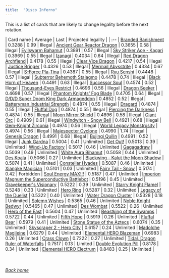 ```yaml
---
title:  "Disco Inferno"
---
```


This is a list of cards that are likely to change legality before the next rotation.

| Card name | Average | Last | Projected legality |
| :-- |
[Branded Banishment](https://db.ygoprodeck.com/card/?search=Branded%20Banishment) | 0.3288 | 0.99 | Illegal |
[Ancient Gear Reactor Dragon](https://db.ygoprodeck.com/card/?search=Ancient%20Gear%20Reactor%20Dragon) | 0.3655 | 0.58 | Illegal |
[Evilswarm Bahamut](https://db.ygoprodeck.com/card/?search=Evilswarm%20Bahamut) | 0.3891 | 0.57 | Illegal |
[Sky Striker Ace - Kagari](https://db.ygoprodeck.com/card/?search=Sky%20Striker%20Ace%20-%20Kagari) | 0.3969 | 0.55 | Illegal |
[Izanagi](https://db.ygoprodeck.com/card/?search=Izanagi) | 0.4034 | 0.64 | Illegal |
[Red Dragon Archfiend](https://db.ygoprodeck.com/card/?search=Red%20Dragon%20Archfiend) | 0.4178 | 0.55 | Illegal |
[Clear Vice Dragon](https://db.ygoprodeck.com/card/?search=Clear%20Vice%20Dragon) | 0.4217 | 0.54 | Illegal |
[Justice Bringer](https://db.ygoprodeck.com/card/?search=Justice%20Bringer) | 0.4326 | 0.53 | Illegal |
[Mermail Abysstrite](https://db.ygoprodeck.com/card/?search=Mermail%20Abysstrite) | 0.4334 | 0.67 | Illegal |
[S-Force Pla-Tina](https://db.ygoprodeck.com/card/?search=S-Force%20Pla-Tina) | 0.4387 | 0.55 | Illegal |
[Ryu Senshi](https://db.ygoprodeck.com/card/?search=Ryu%20Senshi) | 0.4448 | 0.57 | Illegal |
[Subterror Behemoth Stalagmo](https://db.ygoprodeck.com/card/?search=Subterror%20Behemoth%20Stalagmo) | 0.4478 | 0.74 | Illegal |
[Black Horn of Heaven](https://db.ygoprodeck.com/card/?search=Black%20Horn%20of%20Heaven) | 0.4491 | 0.63 | Illegal |
[Successor Soul](https://db.ygoprodeck.com/card/?search=Successor%20Soul) | 0.4574 | 0.52 | Illegal |
[Thousand-Eyes Restrict](https://db.ygoprodeck.com/card/?search=Thousand-Eyes%20Restrict) | 0.4696 | 0.56 | Illegal |
[Dragon Seeker](https://db.ygoprodeck.com/card/?search=Dragon%20Seeker) | 0.4698 | 0.57 | Illegal |
[Phantom Knights' Fog Blade](https://db.ygoprodeck.com/card/?search=Phantom%20Knights'%20Fog%20Blade) | 0.4705 | 0.64 | Illegal |
[D/D/D Super Doom King Dark Armageddon](https://db.ygoprodeck.com/card/?search=D/D/D%20Super%20Doom%20King%20Dark%20Armageddon) | 0.4852 | 0.52 | Illegal |
[Batteryman Industrial Strength](https://db.ygoprodeck.com/card/?search=Batteryman%20Industrial%20Strength) | 0.4874 | 0.55 | Illegal |
[Dragard](https://db.ygoprodeck.com/card/?search=Dragard) | 0.4874 | 0.55 | Illegal |
[Fluffal Dog](https://db.ygoprodeck.com/card/?search=Fluffal%20Dog) | 0.4874 | 0.55 | Illegal |
[Piercing the Darkness](https://db.ygoprodeck.com/card/?search=Piercing%20the%20Darkness) | 0.4874 | 0.55 | Illegal |
[Moon Mirror Shield](https://db.ygoprodeck.com/card/?search=Moon%20Mirror%20Shield) | 0.4896 | 0.58 | Illegal |
[Giant Orc](https://db.ygoprodeck.com/card/?search=Giant%20Orc) | 0.4909 | 0.61 | Illegal |
[Windwitch - Snow Bell](https://db.ygoprodeck.com/card/?search=Windwitch%20-%20Snow%20Bell) | 0.4921 | 0.68 | Illegal |
[Gem-Knight Zirconia](https://db.ygoprodeck.com/card/?search=Gem-Knight%20Zirconia) | 0.4974 | 0.56 | Illegal |
[World Legacy Monstrosity](https://db.ygoprodeck.com/card/?search=World%20Legacy%20Monstrosity) | 0.4974 | 0.56 | Illegal |
[Majespecter Cyclone](https://db.ygoprodeck.com/card/?search=Majespecter%20Cyclone) | 0.4990 | 1.74 | Illegal |
[Genesis Dragon](https://db.ygoprodeck.com/card/?search=Genesis%20Dragon) | 0.4991 | 0.68 | Illegal |
[Bujingi Quilin](https://db.ygoprodeck.com/card/?search=Bujingi%20Quilin) | 0.4991 | 0.52 | Illegal |
[Junk Gardna](https://db.ygoprodeck.com/card/?search=Junk%20Gardna) | 0.5004 | 0.41 | Unlimited |
[Get Out!](https://db.ygoprodeck.com/card/?search=Get%20Out!) | 0.5013 | 0.39 | Unlimited |
[Wind-Up Factory](https://db.ygoprodeck.com/card/?search=Wind-Up%20Factory) | 0.5017 | 0.46 | Unlimited |
[Gagagadraw](https://db.ygoprodeck.com/card/?search=Gagagadraw) | 0.5039 | 0.49 | Unlimited |
[White Aura Bihamut](https://db.ygoprodeck.com/card/?search=White%20Aura%20Bihamut) | 0.5058 | 0.44 | Unlimited |
[Des Koala](https://db.ygoprodeck.com/card/?search=Des%20Koala) | 0.5066 | 0.27 | Unlimited |
[Blackwing - Kalut the Moon Shadow](https://db.ygoprodeck.com/card/?search=Blackwing%20-%20Kalut%20the%20Moon%20Shadow) | 0.5074 | 0.41 | Unlimited |
[Constellar Hyades](https://db.ygoprodeck.com/card/?search=Constellar%20Hyades) | 0.5087 | 0.46 | Unlimited |
[Xiangke Magician](https://db.ygoprodeck.com/card/?search=Xiangke%20Magician) | 0.5101 | 0.03 | Unlimited |
[Fairy Tail - Snow](https://db.ygoprodeck.com/card/?search=Fairy%20Tail%20-%20Snow) | 0.5174 | 0.42 | Forbidden |
[Soul Energy MAX!!!](https://db.ygoprodeck.com/card/?search=Soul%20Energy%20MAX!!!) | 0.5187 | 0.47 | Unlimited |
[Imperion Magnum the Superconductive Battlebot](https://db.ygoprodeck.com/card/?search=Imperion%20Magnum%20the%20Superconductive%20Battlebot) | 0.5196 | 0.45 | Unlimited |
[Gravekeeper's Visionary](https://db.ygoprodeck.com/card/?search=Gravekeeper's%20Visionary) | 0.5222 | 0.39 | Unlimited |
[Starry Knight Flamel](https://db.ygoprodeck.com/card/?search=Starry%20Knight%20Flamel) | 0.5248 | 0.33 | Unlimited |
[Hero Ring](https://db.ygoprodeck.com/card/?search=Hero%20Ring) | 0.5287 | 0.32 | Unlimited |
[Legacy of the Duelist](https://db.ygoprodeck.com/card/?search=Legacy%20of%20the%20Duelist) | 0.5322 | 0.40 | Unlimited |
[Water Dragon Cluster](https://db.ygoprodeck.com/card/?search=Water%20Dragon%20Cluster) | 0.5328 | 0.18 | Unlimited |
[Solemn Wishes](https://db.ygoprodeck.com/card/?search=Solemn%20Wishes) | 0.5365 | 0.46 | Unlimited |
[Noble Knight Bedwyr](https://db.ygoprodeck.com/card/?search=Noble%20Knight%20Bedwyr) | 0.5465 | 0.47 | Unlimited |
[Des Wombat](https://db.ygoprodeck.com/card/?search=Des%20Wombat) | 0.5522 | 0.26 | Unlimited |
[Hero of the East](https://db.ygoprodeck.com/card/?search=Hero%20of%20the%20East) | 0.5604 | 0.47 | Unlimited |
[Beastking of the Swamps](https://db.ygoprodeck.com/card/?search=Beastking%20of%20the%20Swamps) | 0.5722 | 0.44 | Unlimited |
[Fifth Hope](https://db.ygoprodeck.com/card/?search=Fifth%20Hope) | 0.5919 | 0.26 | Unlimited |
[Fluffal Bear](https://db.ygoprodeck.com/card/?search=Fluffal%20Bear) | 0.5979 | 0.41 | Unlimited |
[Stone Statue of the Aztecs](https://db.ygoprodeck.com/card/?search=Stone%20Statue%20of%20the%20Aztecs) | 0.6074 | 0.35 | Unlimited |
[Skyscraper 2 - Hero City](https://db.ygoprodeck.com/card/?search=Skyscraper%202%20-%20Hero%20City) | 0.6157 | 0.24 | Unlimited |
[Madolche Magileine](https://db.ygoprodeck.com/card/?search=Madolche%20Magileine) | 0.6279 | 0.44 | Unlimited |
[Elemental HERO Blazeman](https://db.ygoprodeck.com/card/?search=Elemental%20HERO%20Blazeman) | 0.6983 | 0.26 | Unlimited |
[Crass Clown](https://db.ygoprodeck.com/card/?search=Crass%20Clown) | 0.7222 | 0.27 | Unlimited |
[Tidal, Dragon Ruler of Waterfalls](https://db.ygoprodeck.com/card/?search=Tidal,%20Dragon%20Ruler%20of%20Waterfalls) | 0.7517 | 0.13 | Limited |
[Double Evolution Pill](https://db.ygoprodeck.com/card/?search=Double%20Evolution%20Pill) | 0.8178 | 0.34 | Unlimited |
[Elemental HERO Electrum](https://db.ygoprodeck.com/card/?search=Elemental%20HERO%20Electrum) | 0.8483 | 0.25 | Unlimited |

<br>

###### [Back home](index)